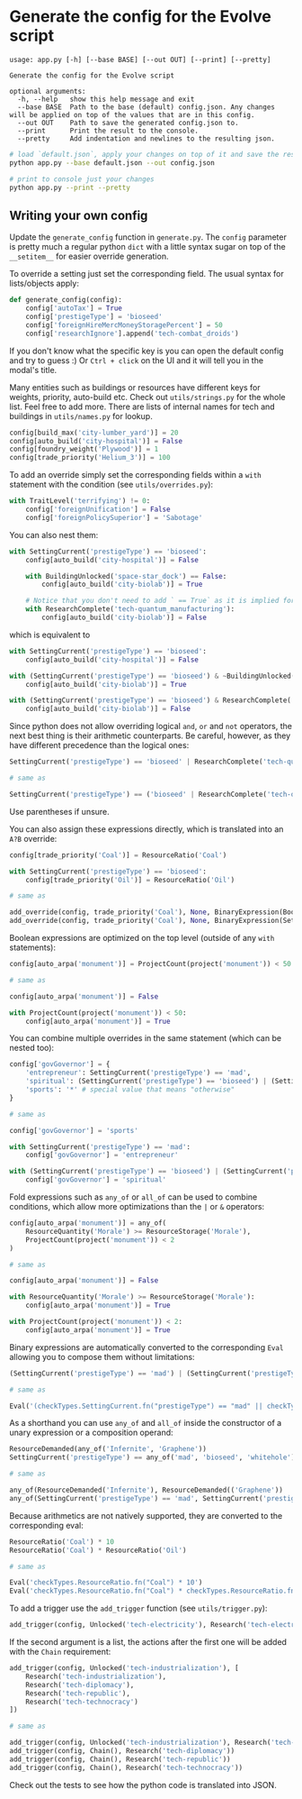 # Generate the config for the Evolve script

```
usage: app.py [-h] [--base BASE] [--out OUT] [--print] [--pretty]

Generate the config for the Evolve script

optional arguments:
  -h, --help   show this help message and exit
  --base BASE  Path to the base (default) config.json. Any changes will be applied on top of the values that are in this config.
  --out OUT    Path to save the generated config.json to.
  --print      Print the result to the console.
  --pretty     Add indentation and newlines to the resulting json.
```


```bash
# load `default.json`, apply your changes on top of it and save the result as `config.json`
python app.py --base default.json --out config.json

# print to console just your changes
python app.py --print --pretty
```

## Writing your own config

Update the `generate_config` function in `generate.py`. The `config` parameter is pretty much a regular python `dict` with a little syntax sugar on top of the `__setitem__` for easier override generation.

To override a setting just set the corresponding field. The usual syntax for lists/objects apply:

```python
def generate_config(config):
    config['autoTax'] = True
    config['prestigeType'] = 'bioseed'
    config['foreignHireMercMoneyStoragePercent'] = 50
    config['researchIgnore'].append('tech-combat_droids')
```

If you don't know what the specific key is you can open the default config and try to guess :)
Or `Ctrl + click` on the UI and it will tell you in the modal's title.

Many entities such as buildings or resources have different keys for weights, priority, auto-build etc.
Check out `utils/strings.py` for the whole list. Feel free to add more.
There are lists of internal names for tech and buildings in `utils/names.py` for lookup.

```python
config[build_max('city-lumber_yard')] = 20
config[auto_build('city-hospital')] = False
config[foundry_weight('Plywood')] = 1
config[trade_priority('Helium_3')] = 100
```

To add an override simply set the corresponding fields within a `with` statement with the condition (see `utils/overrides.py`):

```python
with TraitLevel('terrifying') != 0:
    config['foreignUnification'] = False
    config['foreignPolicySuperior'] = 'Sabotage'
```

You can also nest them:

```python
with SettingCurrent('prestigeType') == 'bioseed':
    config[auto_build('city-hospital')] = False

    with BuildingUnlocked('space-star_dock') == False:
        config[auto_build('city-biolab')] = True

    # Notice that you don't need to add ` == True` as it is implied for boolean expressions
    with ResearchComplete('tech-quantum_manufacturing'):
        config[auto_build('city-biolab')] = False
```

which is equivalent to

```python
with SettingCurrent('prestigeType') == 'bioseed':
    config[auto_build('city-hospital')] = False

with (SettingCurrent('prestigeType') == 'bioseed') & ~BuildingUnlocked('space-star_dock'):
    config[auto_build('city-biolab')] = True

with (SettingCurrent('prestigeType') == 'bioseed') & ResearchComplete('tech-quantum_manufacturing'):
    config[auto_build('city-biolab')] = False
```

Since python does not allow overriding logical `and`, `or` and `not` operators, the next best thing is their arithmetic counterparts. Be careful, however, as they have different precedence than the logical ones:

```python
SettingCurrent('prestigeType') == 'bioseed' | ResearchComplete('tech-quantum_manufacturing')

# same as

SettingCurrent('prestigeType') == ('bioseed' | ResearchComplete('tech-quantum_manufacturing'))
```

Use parentheses if unsure.

You can also assign these expressions directly, which is translated into an `A?B` override:

```python
config[trade_priority('Coal')] = ResourceRatio('Coal')

with SettingCurrent('prestigeType') == 'bioseed':
    config[trade_priority('Oil')] = ResourceRatio('Oil')

# same as

add_override(config, trade_priority('Coal'), None, BinaryExpression(Boolean(True), 'A?B', ResourceRatio('Coal')))
add_override(config, trade_priority('Coal'), None, BinaryExpression(SettingCurrent('prestigeType') == 'bioseed', 'A?B', ResourceRatio('Oil')))
```

Boolean expressions are optimized on the top level (outside of any `with` statements):

```python
config[auto_arpa('monument')] = ProjectCount(project('monument')) < 50

# same as

config[auto_arpa('monument')] = False

with ProjectCount(project('monument')) < 50:
    config[auto_arpa('monument')] = True
```

You can combine multiple overrides in the same statement (which can be nested too):

```python
config['govGovernor'] = {
    'entrepreneur': SettingCurrent('prestigeType') == 'mad',
    'spiritual': (SettingCurrent('prestigeType') == 'bioseed') | (SettingCurrent('prestigeType') == 'whitehole'),
    'sports': '*' # special value that means "otherwise"
}

# same as

config['govGovernor'] = 'sports'

with SettingCurrent('prestigeType') == 'mad':
    config['govGovernor'] = 'entrepreneur'

with (SettingCurrent('prestigeType') == 'bioseed') | (SettingCurrent('prestigeType') == 'whitehole'):
    config['govGovernor'] = 'spiritual'
```

Fold expressions such as `any_of` or `all_of` can be used to combine conditions, which allow more optimizations than the `|` or `&` operators:

```python
config[auto_arpa('monument')] = any_of(
    ResourceQuantity('Morale') >= ResourceStorage('Morale'),
    ProjectCount(project('monument')) < 2
)

# same as

config[auto_arpa('monument')] = False

with ResourceQuantity('Morale') >= ResourceStorage('Morale'):
    config[auto_arpa('monument')] = True

with ProjectCount(project('monument')) < 2:
    config[auto_arpa('monument')] = True
```

Binary expressions are automatically converted to the corresponding `Eval` allowing you to compose them without limitations:

```python
(SettingCurrent('prestigeType') == 'mad') | (SettingCurrent('prestigeType') == 'bioseed') | (SettingCurrent('prestigeType') == 'whitehole')

# same as

Eval('(checkTypes.SettingCurrent.fn("prestigeType") == "mad" || checkTypes.SettingCurrent.fn("prestigeType") == "bioseed") || checkTypes.SettingCurrent.fn("prestigeType") == "whitehole"')
```

As a shorthand you can use `any_of` and `all_of` inside the constructor of a unary expression or a composition operand:

```python
ResourceDemanded(any_of('Infernite', 'Graphene'))
SettingCurrent('prestigeType') == any_of('mad', 'bioseed', 'whitehole')

# same as

any_of(ResourceDemanded('Infernite'), ResourceDemanded(('Graphene'))
any_of(SettingCurrent('prestigeType') == 'mad', SettingCurrent('prestigeType') == 'bioseed', SettingCurrent('prestigeType') == 'whitehole')
```

Because arithmetics are not natively supported, they are converted to the corresponding eval:

```python
ResourceRatio('Coal') * 10
ResourceRatio('Coal') * ResourceRatio('Oil')

# same as

Eval('checkTypes.ResourceRatio.fn("Coal") * 10')
Eval('checkTypes.ResourceRatio.fn("Coal") * checkTypes.ResourceRatio.fn("Oil")')
```

To add a trigger use the `add_trigger` function (see `utils/trigger.py`):

```python
add_trigger(config, Unlocked('tech-electricity'), Research('tech-electricity'))
```

If the second argument is a list, the actions after the first one will be added with the `Chain` requirement:

```python
add_trigger(config, Unlocked('tech-industrialization'), [
    Research('tech-industrialization'),
    Research('tech-diplomacy'),
    Research('tech-republic'),
    Research('tech-technocracy')
])

# same as

add_trigger(config, Unlocked('tech-industrialization'), Research('tech-industrialization'))
add_trigger(config, Chain(), Research('tech-diplomacy'))
add_trigger(config, Chain(), Research('tech-republic'))
add_trigger(config, Chain(), Research('tech-technocracy'))
```

Check out the tests to see how the python code is translated into JSON.
